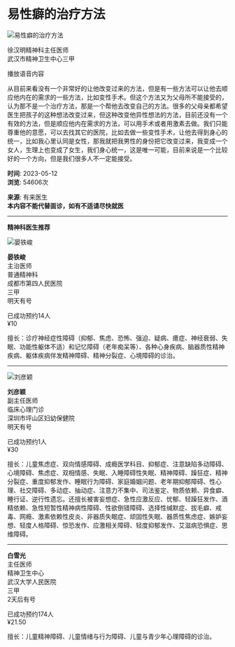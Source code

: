 # 易性癖的治疗方法

![易性癖的治疗方法](https://file.youlai.cn/cnkfile1/M00/16/5A/ooYBAFmfkE-AQK5CAACYwA0zRzM66.jpeg?x-oss-process=image/resize,w_360,m_lfit)

徐汉明精神科主任医师  
武汉市精神卫生中心三甲

播放语音内容

从目前来看没有一个非常好的让他改变过来的方法，但是有一些方法可以让他去顺应他内在的需求的一些方法，比如变性手术。但这个方法又为父母所不能接受的，认为那不是一个治疗方法，那是一个帮他去改变自己的方法。很多的父母亲都希望医生把孩子的这种想法改变过来，但这种改变他异性想法的方法，目前还没有一个有效的方法，但是顺应他内在需求的方法，可以用手术或者用激素去做。我们只能尊重他的意愿，可以去找其它的医院，比如去做一些变性手术，让他去得到身心的统一，比如我心里认同是女性，那我就把我男性的身份把它改变过来，我变成一个女人，生理上也变成了女生，我们身心统一，这是唯一可能，目前来说是一个比较好的一个方向，但是我们很多人不一定能接受。

**时间**: 2023-05-12  
**浏览**: 54606次  

**来源**: 有来医生  
**本内容不能代替面诊，如有不适请尽快就医**  

---

**精神科医生推荐**

![晏铁峻](https://file.youlai.cn/cnkfile1/M02/D0/02/B3E67729C72B64FAC009B6869763D002.jpg)

**晏铁峻**  
主治医师  
普通精神科  
成都市第四人民医院  
三甲  
明天有号  

已成功预约14人  
¥10  

擅长：诊疗神经症性障碍（抑郁、焦虑、恐怖、强迫、疑病、癔症、神经衰弱、失眠、功能性躯体不适）和记忆障碍（老年痴呆等）、各种心身疾病、脑器质性精神疾病、躯体疾病伴发精神障碍、精神分裂症、心境障碍的诊治。

---

![刘彦颖](https://file.youlai.cn/cnkfile1/M02/8C/FF/F72F9F821F3D5B4309B15254422D8CFF.jpg)

**刘彦颖**  
副主任医师  
临床心理门诊  
深圳市坪山区妇幼保健院  
明天有号  

已成功预约1人  
¥30  

擅长：儿童焦虑症、双向情感障碍、成瘾医学科目、抑郁症、注意缺陷多动障碍、心境障碍、焦虑症、双相情感、失眠、入睡障碍性失眠、精神障碍、躁狂症、精神分裂症、重度抑郁发作、睡眠行为障碍、家庭婚姻问题、老年期抑郁障碍、性心理、社交障碍、多动症、抽动症、注意力不集中、司法鉴定、物质依赖、异食癖、睡行证、逆行性遗忘。还擅长被害妄想症、急性应激反应、忧郁、轻躁狂发作、酒精依赖、急性短暂性精神病性障碍、性欲倒错障碍、选择性缄默症、拔毛癖、戒毒、网瘾、激素依赖性皮炎、非器质失眠症、顽固性失眠、器质性焦虑症、嫉妒妄想、轻度人格障碍、惊恐发作、应激相关障碍、轻度抑郁发作、艾滋病恐惧症、思维障碍。

---

**白雪光**  
主任医师  
精神卫生中心  
武汉大学人民医院  
三甲  
2天后有号  

已成功预约174人  
¥21.50  

擅长：儿童精神障碍、儿童情绪与行为障碍、儿童与青少年心理障碍的诊治。